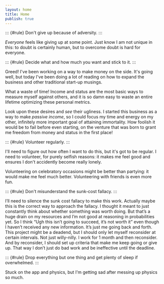 ```yaml
---
layout: home 
title: Home 
publish: true
---
```


::: {#rule}
Don't give up because of adversity.
::: 

*Everyone* feels like giving up at some point. Just know I am not unique in 
this: to doubt is certainly human, but to overcome doubt is hard for everyone.

::: {#rule}
Decide what and how much you want and stick to it. 
:::

Greed! I've been working on a way to make money on the side. It's going well, 
but today I've been doing a lot of reading on how to expand the business and 
other traditional start-up musings. 

What a waste of time! Income and status are the most basic ways to measure 
myself against others, and it is so damn easy to waste an entire lifetime 
optimizing these personal metrics. 

Look upon these desires and *see* their ugliness. I started this business as a 
way to make *passive income*, so I could focus my time and energy on my other, 
infinitely more important goal of attaining immortality. How foolish it would 
be to fail before even starting, on the venture that was born to grant me 
freedom from money and status in the first place!

::: {#rule} 
Volunteer regularly. 
:::

I'll need to figure out how often I want to do this, but it's got to be 
regular. I need to volunteer, for purely selfish reasons: it makes me feel 
good and ensures I don't accidently become really lonely. 

Volunteering on celebratory occasions might be better than partying: it would 
make me feel much better. Volunteering with friends is even more fun. 

::: {#rule}
Don't misunderstand the sunk-cost fallacy.
:::

I’ll need to silence the sunk cost fallacy to make this work. Actually maybe 
this is the correct way to approach the fallacy. I thought it meant to just 
constantly think about whether something was worth doing. But that’s a huge 
drain on my resources and I’m not good at reasoning in probabilities yet. So I 
think “Ugh this isn’t going to succeed, it’s not worth it” even though I 
haven’t received any new information. It’s just me going back and forth. This 
project might be a deadend, but I should only let myself reconsider at certain 
intervals. Not just willy-nilly. I work for 1 month and then reconsider. And 
by reconsider, I should set up criteria that make me keep going or give up. 
That way I don’t just do bad work and be ineffective until the deadline.

::: {#rule}
Drop everything but one thing and get plenty of sleep if overwhelmed.
:::

Stuck on the app and physics, but I'm getting sad after messing up physics so 
much. 

